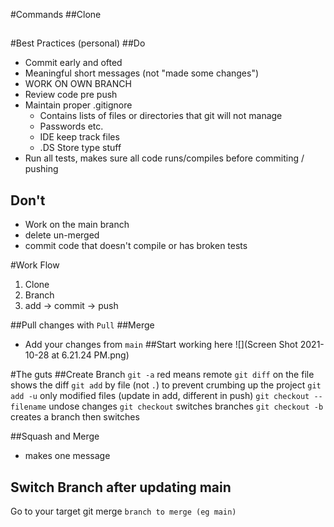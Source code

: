 #Commands
##Clone
##




#Best Practices (personal)
##Do
* Commit early and ofted
* Meaningful short messages (not "made some changes")
* WORK ON OWN BRANCH
* Review code pre push
* Maintain proper .gitignore
  * Contains lists of files or directories that git will not manage
  * Passwords etc.
  * IDE keep track files
  * .DS Store type stuff
* Run all tests, makes sure all code runs/compiles before commiting / pushing
## Don't
* Work on the main branch
* delete un-merged
* commit code that doesn't compile or has broken tests

#Work Flow
1. Clone
2. Branch
3. add -> commit -> push

##Pull changes with `Pull`
##Merge
* Add your changes from `main`
##Start working here
![](Screen Shot 2021-10-28 at 6.21.24 PM.png)

#The guts
##Create Branch
`git -a` red means remote
`git diff` on the file shows the diff
`git add` by file (not `.`) to prevent crumbing up the project
`git add -u` only modified files (update in add, different in push)
`git checkout -- filename` undose changes
`git checkout` switches branches
`git checkout -b` creates a branch then switches

##Squash and Merge
* makes one message
## Switch Branch after updating main
Go to your target
git merge `branch to merge (eg main)`

                       